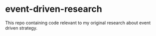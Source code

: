 # event-driven-research
This repo containing code relevant to my original research about event driven strategy.
